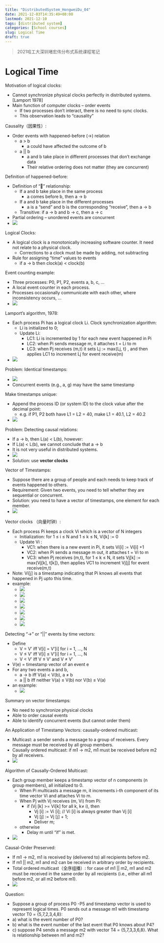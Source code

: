 ```yaml
---
title: "DistributedSystem_HongweiDu_04"
date: 2021-12-03T14:35:49+08:00
lastmod: 2021-12-10
tags: [distributed system]
categories: [School courses]
slug: Logical Time
draft: true
---
```

> 2021哈工大深圳堵宏伟分布式系统课程笔记

# Logical Time
Motivation of logical clocks:
- Cannot synchronize physical clocks perfectly in distributed systems. [Lamport 1978]
- Main function of computer clocks – order events
    - If two processes don’t interact, there is no need to sync clocks. 
    - This observation leads to “causality”

Causality（因果性）:
- Order events with happened-before  (->) relation
    - a > b 
        - a could have affected the outcome of b
    - a || b
        - a and b take place in different processes that don’t exchange data
        - Their relative ordering does not matter (they are concurrent)

Definition of happened-before:
- Definition of “” relationship:
    - If a and b take place in the same process
        - a comes before b, then a -> b 
    - If a and b take place in the different processes
        - a is a “send” and b is the corresponding “receive”, then a -> b 
    - Transitive: if a -> b and b -> c, then a -> c 
- Partial ordering – unordered events are concurrent
- ![](https://raw.githubusercontent.com/JF-011101/Image_hosting_rep/main/20211210145000.png)

Logical Clocks:
- A logical clock is a monotonically increasing software counter. It need not relate to a physical clock.
    - Corrections to a clock must be made by adding, not subtracting
- Rule for assigning “time” values to events
    - if a -> b then clock(a) < clock(b)

Event counting example:
- Three processes: P0, P1, P2, events a, b, c, …
- A local event counter in each process.
- Processes occasionally communicate with each other, where inconsistency occurs, …
- ![](https://raw.githubusercontent.com/JF-011101/Image_hosting_rep/main/20211210145216.png)

Lamport’s algorithm, 1978:
- Each process Pi has a logical clock Li. Clock synchronization algorithm:
    - Li is initialized to 0;
    - Update Li:
        - LC1: Li  is incremented by 1 for each new event happened in Pi 
        - LC2: when Pi sends message m, it attaches t =  Li to m
        - LC3: when Pj receives (m,t) it sets Lj := max{Lj, t} , and then applies LC1 to increment Lj for event receive(m)
- ![](https://raw.githubusercontent.com/JF-011101/Image_hosting_rep/main/20211210145316.png)

Problem: Identical timestamps:
- ![](https://raw.githubusercontent.com/JF-011101/Image_hosting_rep/main/20211210145349.png)
- Concurrent events (e.g., a, g) may have the same timestamp

Make timestamps unique:
- Append the process ID (or system ID) to the clock value after the decimal point:
    - e.g. if  P1, P2 both have L1 = L2 = 40, make L1 = 40.1, L2 = 40.2
- ![](https://raw.githubusercontent.com/JF-011101/Image_hosting_rep/main/20211210145434.png)

Problem: Detecting causal relations:
- If a -> b, then L(a) < L(b), however:
- If L(a) < L(b), we cannot conclude that a -> b 
- It is not very useful in distributed systems.
- ![](https://raw.githubusercontent.com/JF-011101/Image_hosting_rep/main/20211210145540.png)
- Solution: use **vector clocks**

Vector of Timestamps:
- Suppose there are a group of people and each needs to keep track of events happened to others. 
- Requirement: Given two events, you need to tell whether they are sequential or concurrent.
- Solution: you need to have a vector of timestamps, one element for each member.
- ![](https://raw.githubusercontent.com/JF-011101/Image_hosting_rep/main/20211210145641.png)

Vector clocks （向量时钟）:
- Each process Pi keeps a clock Vi which is a vector of N integers
    - Initialization: for 1 ≤ i ≤ N and 1 ≤ k ≤ N, Vi[k] := 0
    - Update Vi : 
        - VC1: when there is a new event in Pi, it sets Vi[i] := Vi[i] +1
        - VC2: when Pi sends a message m out, it attaches t = Vi to m
        - VC3: when Pj receives (m,t), for 1 ≤ k ≤ N, it sets Vj[k] := max{Vj[k], t[k]}, then applies VC1 to increment Vj[j] for event receive(m,t)
- Note: Vi[j] is a timestamp indicating that Pi knows all events that happened in Pj upto this time.
- example:
    - ![](https://raw.githubusercontent.com/JF-011101/Image_hosting_rep/main/20211210145829.png)
    - ![](https://raw.githubusercontent.com/JF-011101/Image_hosting_rep/main/20211210145851.png)
    - ![](https://raw.githubusercontent.com/JF-011101/Image_hosting_rep/main/20211210145915.png)
    - ![](https://raw.githubusercontent.com/JF-011101/Image_hosting_rep/main/20211210145953.png)
    - ![](https://raw.githubusercontent.com/JF-011101/Image_hosting_rep/main/20211210150014.png)
    - ![](https://raw.githubusercontent.com/JF-011101/Image_hosting_rep/main/20211210150037.png)
    - ![](https://raw.githubusercontent.com/JF-011101/Image_hosting_rep/main/20211210150059.png)

Detecting “->” or “||” events by time vectors:
- Define
    - V = V’ iff V[i] = V’[i] for i = 1, …, N
    - V ≤ V’ iff V[i] ≤ V’[i] for i = 1, …, N
    - V < V’ iff V ≤ V’ and V ≠ V’ 
- V(e) = timestamp vector of an event e
- For any two events a and b, 
    - a -> b iff V(a) < V(b), a ≠ b
    - a || b iff neither V(a) ≤ V(b) nor V(b) ≤ V(a)
- an example:
    - ![](https://raw.githubusercontent.com/JF-011101/Image_hosting_rep/main/20211210150247.png)

Summary on vector timestamps:
- No need to synchronize physical clocks
- Able to order causal events
- Able to identify concurrent events (but cannot order them) 

An Application of Timestamp Vectors: causally-ordered multicast:
- Multicast: a sender sends a message to a group of receivers. Every message must be received by all group members.
- Causally ordered multicast: if m1 ->  m2, m1 must be received before m2 by all receivers.
- ![](https://raw.githubusercontent.com/JF-011101/Image_hosting_rep/main/20211210150506.png)

Algorithm of Causally-Ordered Multicast:
- Each group member keeps a timestamp vector of n components (n group members), all initialized to 0.
    - When Pi multicasts a message m, it increments i-th component of its time vector Vi and attaches Vi to m.
    - When Pj with Vj receives (m, Vi) from Pi:
        - if (Vj [k] >= Vi[k] for all k, k≠ i), then
		    - Vj [i] := Vi [i];  // Vi [i] is always greater than Vj [i]
		    - Vj [j] := Vj [j] + 1;
            - Deliver m;
	- otherwise 
		- Delay m until “if” is met. 
- ![](https://raw.githubusercontent.com/JF-011101/Image_hosting_rep/main/20211210150745.png)

Causal-Order Preserved:
- If m1 -> m2, m1 is received by (delivered to) all recipients before m2.
- If m1 || m2, m1 and m2 can be received in arbitrary order by recipients.
- Total ordered multicast（全序组播）: for case of m1 || m2, m1 and m2 must be received in the same order by all recipients (i.e., either all m1 before m2, or all m2 before m1).
- ![](https://raw.githubusercontent.com/JF-011101/Image_hosting_rep/main/20211210150851.png)

Question:
- Suppose a group of process P0 -P5 and timestamp vector is used to represent logical times. P0 sends out a message m1 with timestamp vector T0 = {5,7,2,3,4,8}:
- a) what is the event number of P0?  
- b) what is the event number of the last event that P0 knows about P4?
- c) suppose P4 sends a message m2 with vector T4 = {5,7,3,3,6,8}. What is relationship between m1 and m2?












